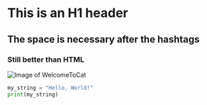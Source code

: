 # This is an H1 header
## The space is necessary after the hashtags
### Still better than HTML

![Image of WelcomeToCat](https://octodex.github.com/images/welcometocat.png)

```python
my_string = "Hello, World!"
print(my_string)
```
